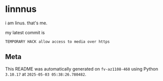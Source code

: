 # linnnus

i am linus. that's me.

my latest commit is

```
TEMPORARY HACK allow access to media over https
```

## Meta

This README was automatically generated on `fv-az1108-460` using Python
`3.10.17` at `2025-05-03 05:38:26.780482`.
